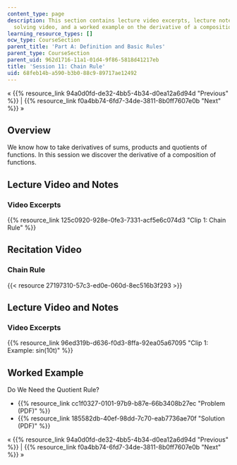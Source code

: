 ```yaml
---
content_type: page
description: This section contains lecture video excerpts, lecture notes, a problem
  solving video, and a worked example on the derivative of a composition of functions.
learning_resource_types: []
ocw_type: CourseSection
parent_title: 'Part A: Definition and Basic Rules'
parent_type: CourseSection
parent_uid: 962d1716-11a1-01d4-9f86-5818d41217eb
title: 'Session 11: Chain Rule'
uid: 68feb14b-a590-b3b0-88c9-89717ae12492
---
```


« {{% resource_link 94a0d0fd-de32-4bb5-4b34-d0ea12a6d94d "Previous" %}} | {{% resource_link f0a4bb74-6fd7-34de-3811-8b0ff7607e0b "Next" %}} »

Overview
--------

We know how to take derivatives of sums, products and quotients of functions. In this session we discover the derivative of a composition of functions.

Lecture Video and Notes
-----------------------

### Video Excerpts

{{% resource_link 125c0920-928e-0fe3-7331-acf5e6c074d3 "Clip 1: Chain Rule" %}}

Recitation Video
----------------

### Chain Rule

{{< resource 27197310-57c3-ed0e-060d-8ec516b3f293 >}}

Lecture Video and Notes
-----------------------

### Video Excerpts

{{% resource_link 96ed319b-d636-f0d3-8ffa-92ea05a67095 "Clip 1: Example: sin(10t)" %}}

Worked Example
--------------

Do We Need the Quotient Rule?

*   {{% resource_link cc1f0327-0101-97b9-b87e-66b3408b27ec "Problem (PDF)" %}}
*   {{% resource_link 185582db-40ef-98dd-7c70-eab7736ae70f "Solution (PDF)" %}}

« {{% resource_link 94a0d0fd-de32-4bb5-4b34-d0ea12a6d94d "Previous" %}} | {{% resource_link f0a4bb74-6fd7-34de-3811-8b0ff7607e0b "Next" %}} »